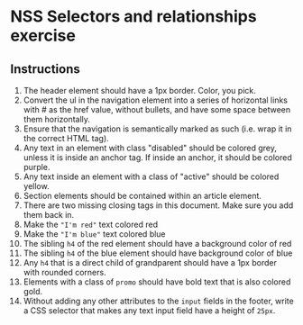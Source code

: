 # NSS Selectors and relationships exercise

## Instructions


1. The header element should have a 1px border. Color, you pick.
1. Convert the ul in the navigation element into a series of horizontal links with # as the href value, without bullets, and have some space between them horizontally.
1. Ensure that the navigation is semantically marked as such (i.e. wrap it in the correct HTML tag).
1. Any text in an element with class "disabled" should be colored grey, unless it is inside an anchor tag. If inside an anchor, it should be colored purple.
1. Any text inside an element with a class of "active" should be colored yellow.
1. Section elements should be contained within an article element.
1. There are two missing closing tags in this document. Make sure you add them back in.
1. Make the `"I'm red"` text colored red
1. Make the `"I'm blue"` text colored blue
1. The sibling `h4` of the red element should have a background color of red
1. The sibling `h4` of the blue element should have background color of blue
1. Any `h4` that is a direct child of grandparent should have a 1px border with rounded corners.
1. Elements with a class of `promo` should have bold text that is also colored gold.
1. Without adding any other attributes to the `input` fields in the footer, write a CSS selector that makes any text input field have a height of `25px`.